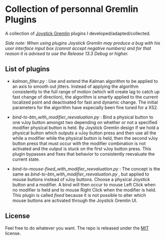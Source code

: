 # Collection of personnal Gremlin Plugins
A collection of [Joystick Gremlin](https://github.com/WhiteMagic/JoystickGremlin) plugins I developed/adapted/collected.

_Side note: When using plugins Joystick Gremlin may produce a bug with his user interface input box (cannot accept negative numbers) and for that reason it is advised to use the Release 13.3 Debug or higher._

## List of plugins
* _kalman_filter.py_ : 
  Use and extend the Kalman algorithm to be applied to an axis to smooth out jitters. Instead of applying the algorithm consistently to the full range of motion (which will create lag to catch up fast change of direction), the algorithm is smartly applied to the current localized point and deactivated for fast and dynamic change. The initial parameters for the algorithm have especially been fine tuned for a X52.

* _bind-to-btn_with_modifier_reevaluation.py_ : 
  Bind a physical button to one vJoy button amongst two depending on whether or not a specified modifier physical button is held. By Joystick Gremlin design if we hold a physical button which outputs a vJoy button press and then use all the while a modifier while the physical button is held, then the second vJoy button press that must occur with the modifier combination is not activated and the output is stuck on the first vJoy button press. This plugin bypasses and fixes that behavior to consistently reevaluate the current state.

* _bind-to-mouse-fixed_with_modifier_reevaluation.py_ : 
  The concept is the same as _bind-to-btn_with_modifier_reevaluation.py_ , but applied to mouse buttons instead of vJoy buttons. Choose a physical Joystick button and a modifier. A bind will then occur to mouse Left Click when no modifier is held and to mouse Right Click when the modifier is held. This plugin is called _fixed_ because it is not possible to alter which mouse buttons are activated through the Joystick Gremlin UI.

## License
Feel free to do whatever you want. The repo is released under the [MIT](./LICENSE.md) license.